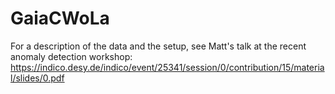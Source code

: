 # GaiaCWoLa

For a description of the data and the setup, see Matt's talk at the recent anomaly detection workshop: https://indico.desy.de/indico/event/25341/session/0/contribution/15/material/slides/0.pdf
